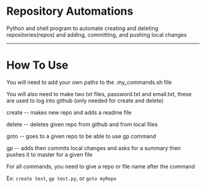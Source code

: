 # Repository Automations
Python and shell program to automate creating and deleting repositories(repos) and adding, committing, and pushing local changes

- - -

# How To Use
You will need to add your own paths to the .my_commands.sh file

You will also need to make two txt files, password.txt and email.txt, these are used to log into github (only needed for create and delete)

create -- makes new repo and adds a readme file

delete -- deletes given repo from github and from local files

goto -- goes to a given repo to be able to use gp command

gp -- adds then commits local changes and asks for a summary then pushes it to master for a given file

For all commands, you need to give a repo or file name after the command

Ex: `create test`, `gp test.py`, or `goto myRepo`